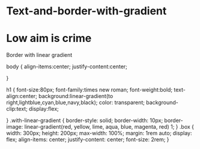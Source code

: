 # Text-and-border-with-gradient
<!DOCTYPE html>

<html>
<head>
  <meta http-equiv="CONTENT-TYPE" content="text/html; charset=UTF-8">
  <title>Hello, World!</title>
  <link rel="stylesheet" href="LG.css">
</head>
<body>
  <h1>Low aim is crime</h1>
  <div class="box with-linear-gradient">
  Border with linear gradient
</div>
</body>
</html>

body
{
  align-items:center;
  justify-content:center;
  
}

h1
{
  font-size:80px;
  font-family:times new roman;
  font-weight:bold;
  text-align:center;
  background:linear-gradient(to right,lightblue,cyan,blue,navy,black);
  color: transparent;
  background-clip:text;
  display:flex;
  
}
.with-linear-gradient {
  border-style: solid;
  border-width: 10px;
  border-image: linear-gradient(red, yellow, lime, aqua, blue, magenta, red) 1;
}
.box {
  width: 300px;
  height: 200px;
  max-width: 100%;
  margin: 1rem auto;
  display: flex;
  align-items: center;
  justify-content: center;
  font-size: 2rem;
}
